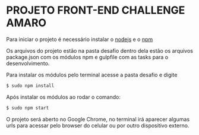 # PROJETO FRONT-END CHALLENGE AMARO

Para iniciar o projeto é necessário instalar o [nodejs](https://nodejs.org/en/) e o [npm](https://www.npmjs.com/)

Os arquivos do projeto estão na pasta desafio dentro dela estão os arquivos package.json com os módulos npm e gulpfile com as tasks para o desenvolvimento.

Para instalar os módulos pelo terminal acesse a pasta desafio e digite
```sh
$ sudo npm install
```
Após instalar os módulos ao rodar o comando:
```sh
$ sudo npm start
```

O projeto será aberto no Google Chrome, no terminal irá aparecer algumas urls para acessar pelo browser do celular ou por outro dispositivo externo.

